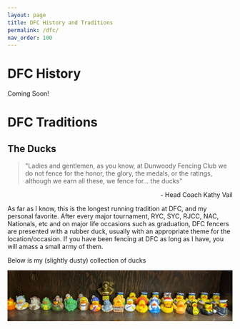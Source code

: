 ```yaml
---
layout: page
title: DFC History and Traditions
permalink: /dfc/
nav_order: 100
---
```


# DFC History
Coming Soon!

# DFC Traditions
## The Ducks
> "Ladies and gentlemen, as you know, at Dunwoody Fencing Club we do not fence for the honor, the glory, the medals, or the ratings, although we earn all these, we fence for... the ducks"     

<div style="text-align: right"> - Head Coach Kathy Vail </div>
  
As far as I know, this is the longest running tradition at DFC, and my personal favorite. After every major tournament, RYC, SYC, RJCC, NAC, Nationals, etc and on major life occasions such as graduation, DFC fencers are presented with a rubber duck, usually with an appropriate theme for the location/occasion. If you have been fencing at DFC as long as I have, you will amass a small army of them.     

Below is my (slightly dusty) collection of ducks  

![Duck Army!](dfc/ducks.jpg)
